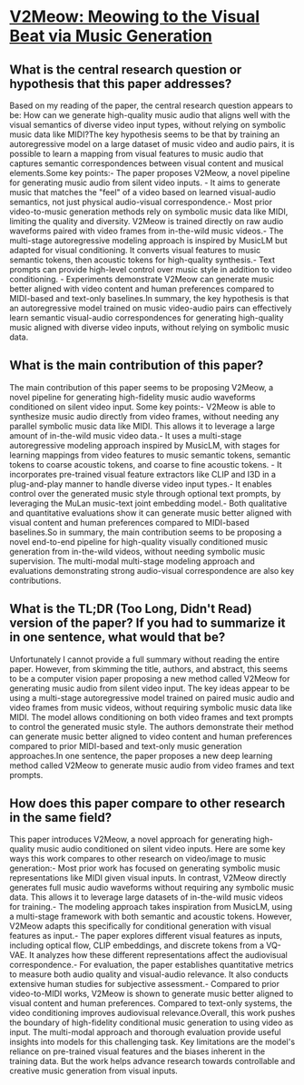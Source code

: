 # [V2Meow: Meowing to the Visual Beat via Music Generation](https://arxiv.org/abs/2305.06594)

## What is the central research question or hypothesis that this paper addresses?

Based on my reading of the paper, the central research question appears to be: How can we generate high-quality music audio that aligns well with the visual semantics of diverse video input types, without relying on symbolic music data like MIDI?The key hypothesis seems to be that by training an autoregressive model on a large dataset of music video and audio pairs, it is possible to learn a mapping from visual features to music audio that captures semantic correspondences between visual content and musical elements.Some key points:- The paper proposes V2Meow, a novel pipeline for generating music audio from silent video inputs. - It aims to generate music that matches the "feel" of a video based on learned visual-audio semantics, not just physical audio-visual correspondence.- Most prior video-to-music generation methods rely on symbolic music data like MIDI, limiting the quality and diversity. V2Meow is trained directly on raw audio waveforms paired with video frames from in-the-wild music videos.- The multi-stage autoregressive modeling approach is inspired by MusicLM but adapted for visual conditioning. It converts visual features to music semantic tokens, then acoustic tokens for high-quality synthesis.- Text prompts can provide high-level control over music style in addition to video conditioning. - Experiments demonstrate V2Meow can generate music better aligned with video content and human preferences compared to MIDI-based and text-only baselines.In summary, the key hypothesis is that an autoregressive model trained on music video-audio pairs can effectively learn semantic visual-audio correspondences for generating high-quality music aligned with diverse video inputs, without relying on symbolic music data.


## What is the main contribution of this paper?

The main contribution of this paper seems to be proposing V2Meow, a novel pipeline for generating high-fidelity music audio waveforms conditioned on silent video input. Some key points:- V2Meow is able to synthesize music audio directly from video frames, without needing any parallel symbolic music data like MIDI. This allows it to leverage a large amount of in-the-wild music video data.- It uses a multi-stage autoregressive modeling approach inspired by MusicLM, with stages for learning mappings from video features to music semantic tokens, semantic tokens to coarse acoustic tokens, and coarse to fine acoustic tokens. - It incorporates pre-trained visual feature extractors like CLIP and I3D in a plug-and-play manner to handle diverse video input types.- It enables control over the generated music style through optional text prompts, by leveraging the MuLan music-text joint embedding model.- Both qualitative and quantitative evaluations show it can generate music better aligned with visual content and human preferences compared to MIDI-based baselines.So in summary, the main contribution seems to be proposing a novel end-to-end pipeline for high-quality visually conditioned music generation from in-the-wild videos, without needing symbolic music supervision. The multi-modal multi-stage modeling approach and evaluations demonstrating strong audio-visual correspondence are also key contributions.


## What is the TL;DR (Too Long, Didn't Read) version of the paper? If you had to summarize it in one sentence, what would that be?

Unfortunately I cannot provide a full summary without reading the entire paper. However, from skimming the title, authors, and abstract, this seems to be a computer vision paper proposing a new method called V2Meow for generating music audio from silent video input. The key ideas appear to be using a multi-stage autoregressive model trained on paired music audio and video frames from music videos, without requiring symbolic music data like MIDI. The model allows conditioning on both video frames and text prompts to control the generated music style. The authors demonstrate their method can generate music better aligned to video content and human preferences compared to prior MIDI-based and text-only music generation approaches.In one sentence, the paper proposes a new deep learning method called V2Meow to generate music audio from video frames and text prompts.


## How does this paper compare to other research in the same field?

This paper introduces V2Meow, a novel approach for generating high-quality music audio conditioned on silent video inputs. Here are some key ways this work compares to other research on video/image to music generation:- Most prior work has focused on generating symbolic music representations like MIDI given visual inputs. In contrast, V2Meow directly generates full music audio waveforms without requiring any symbolic music data. This allows it to leverage large datasets of in-the-wild music videos for training.- The modeling approach takes inspiration from MusicLM, using a multi-stage framework with both semantic and acoustic tokens. However, V2Meow adapts this specifically for conditional generation with visual features as input.- The paper explores different visual features as inputs, including optical flow, CLIP embeddings, and discrete tokens from a VQ-VAE. It analyzes how these different representations affect the audiovisual correspondence.- For evaluation, the paper establishes quantitative metrics to measure both audio quality and visual-audio relevance. It also conducts extensive human studies for subjective assessment.- Compared to prior video-to-MIDI works, V2Meow is shown to generate music better aligned to visual content and human preferences. Compared to text-only systems, the video conditioning improves audiovisual relevance.Overall, this work pushes the boundary of high-fidelity conditional music generation to using video as input. The multi-modal approach and thorough evaluation provide useful insights into models for this challenging task. Key limitations are the model's reliance on pre-trained visual features and the biases inherent in the training data. But the work helps advance research towards controllable and creative music generation from visual inputs.
